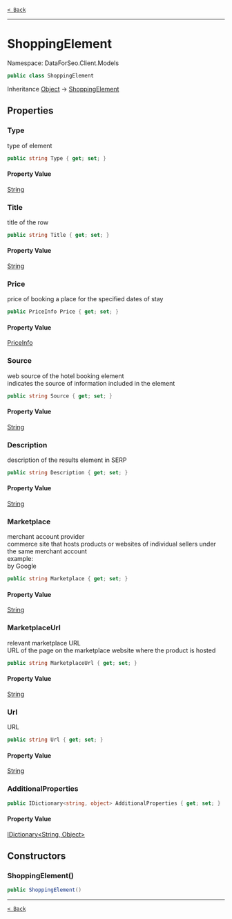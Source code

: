 [`< Back`](./)

---

# ShoppingElement

Namespace: DataForSeo.Client.Models

```csharp
public class ShoppingElement
```

Inheritance [Object](https://docs.microsoft.com/en-us/dotnet/api/system.object) → [ShoppingElement](./dataforseo.client.models.shoppingelement)

## Properties

### **Type**

type of element

```csharp
public string Type { get; set; }
```

#### Property Value

[String](https://docs.microsoft.com/en-us/dotnet/api/system.string)<br>

### **Title**

title of the row

```csharp
public string Title { get; set; }
```

#### Property Value

[String](https://docs.microsoft.com/en-us/dotnet/api/system.string)<br>

### **Price**

price of booking a place for the specified dates of stay

```csharp
public PriceInfo Price { get; set; }
```

#### Property Value

[PriceInfo](./dataforseo.client.models.priceinfo)<br>

### **Source**

web source of the hotel booking element
 <br>indicates the source of information included in the element

```csharp
public string Source { get; set; }
```

#### Property Value

[String](https://docs.microsoft.com/en-us/dotnet/api/system.string)<br>

### **Description**

description of the results element in SERP

```csharp
public string Description { get; set; }
```

#### Property Value

[String](https://docs.microsoft.com/en-us/dotnet/api/system.string)<br>

### **Marketplace**

merchant account provider
 <br>commerce site that hosts products or websites of individual sellers under the same merchant account
 <br>example:
 <br>by Google

```csharp
public string Marketplace { get; set; }
```

#### Property Value

[String](https://docs.microsoft.com/en-us/dotnet/api/system.string)<br>

### **MarketplaceUrl**

relevant marketplace URL
 <br>URL of the page on the marketplace website where the product is hosted

```csharp
public string MarketplaceUrl { get; set; }
```

#### Property Value

[String](https://docs.microsoft.com/en-us/dotnet/api/system.string)<br>

### **Url**

URL

```csharp
public string Url { get; set; }
```

#### Property Value

[String](https://docs.microsoft.com/en-us/dotnet/api/system.string)<br>

### **AdditionalProperties**

```csharp
public IDictionary<string, object> AdditionalProperties { get; set; }
```

#### Property Value

[IDictionary&lt;String, Object&gt;](https://docs.microsoft.com/en-us/dotnet/api/system.collections.generic.idictionary-2)<br>

## Constructors

### **ShoppingElement()**

```csharp
public ShoppingElement()
```

---

[`< Back`](./)
